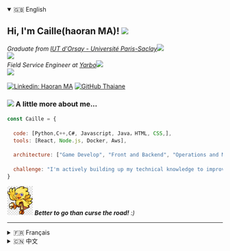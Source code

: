 
<details open>
  <summary>🇬🇧 English</summary>
<h2> Hi, I'm Caille(haoran MA)! <img src="https://media.giphy.com/media/mGcNjsfWAjY5AEZNw6/giphy.gif" width="50"></h2>
<!-- <img align='right' src="https://media.giphy.com/media/ieyl9zmCjO4b4t6qoY/giphy.gif" width="230"> -->
<p>
    <em>Graduate from <a href="https://www.iut-orsay.universite-paris-saclay.fr/">IUT d'Orsay - Université Paris-Saclay</a><img src="https://media.giphy.com/media/fYSnHlufseco8Fh93Z/giphy.gif" width="30">
         <br> <img src="https://www.iut-orsay.universite-paris-saclay.fr/sites/default/files/media/2020-04/IUT-D-ORSAY-h-rvb.svg" width="170"a href="https://www.iut-orsay.universite-paris-saclay.fr/"><br>
        Field Service Engineer  at <a href="https://www.yarbo.com/">Yarbo</a><img src="https://media.giphy.com/media/WUlplcMpOCEmTGBtBW/giphy.gif" width="30"> 
         <br> <img src="https://img-va.myshopline.com/image/store/1737714205978/4110f50aacdb457fa3890c2fc01e347d.png" width="100"a href="https://www.yarbo.com/"><br>
</em></p>

[![Linkedin: Haoran MA](https://img.shields.io/badge/Caille-blue?style=flat-square&logo=Linkedin&logoColor=white&link=www.linkedin.com/in/浩然-haoran-马-ma-692692264/)](www.linkedin.com/in/浩然-haoran-马-ma-692692264)
[![GitHub Thaiane](https://img.shields.io/github/followers/Caille?label=follow&style=social)](https://github.com/Thaiane)


### <img src="https://media.giphy.com/media/VgCDAzcKvsR6OM0uWg/giphy.gif" width="50"> A little more about me...  

```javascript
const Caille = {
  
  code: [Python,C++,C#, Javascript, Java，HTML, CSS,],
  tools: [React, Node.js, Docker, Aws],

  architecture: ["Game Develop", "Front and Backend", "Operations and Maintenance", "computer network"],

  challenge: "I'm actively building up my technical knowledge to improve myself, especially regarding cybersecurity and game development."
}
```
<!-- //   skills:[]
//   techCommunities: {
//                         coorganizer: "AfroPython",
//                         speaker: "Latinity",
//                         mentor: "EducaTRANSforma"
//                       }, -->

<img src="./Chocobo.png" width="60"> <em><b>Better to go than curse the road!</b> :)</em>

---
</details>

<details>
  <summary>🇫🇷 Français</summary>
  <h2> Bonjour, je suis Caille(haoran MA) ! <img src="https://media.giphy.com/media/mGcNjsfWAjY5AEZNw6/giphy.gif" width="50"></h2>
<!-- <img align='right' src="https://media.giphy.com/media/ieyl9zmCjO4b4t6qoY/giphy.gif" width="230"> -->
<p>
  <em>Diplômé de  <a href="https://www.iut-orsay.universite-paris-saclay.fr/">IUT d'Orsay - Université Paris-Saclay</a><img src="https://media.giphy.com/media/fYSnHlufseco8Fh93Z/giphy.gif" width="30">
     <br> <img src="https://www.iut-orsay.universite-paris-saclay.fr/sites/default/files/media/2020-04/IUT-D-ORSAY-h-rvb.svg" width="170"a href="https://www.iut-orsay.universite-paris-saclay.fr/"><br>
      Ingénieur de service sur site à <a href="https://www.yarbo.com/">Yarbo</a><img src="https://media.giphy.com/media/WUlplcMpOCEmTGBtBW/giphy.gif" width="30"> 
      <br> <img src="https://img-va.myshopline.com/image/store/1737714205978/4110f50aacdb457fa3890c2fc01e347d.png" width="100"a href="https://www.yarbo.com/"><br>
</em></p>

[![Linkedin: Haoran MA](https://img.shields.io/badge/Caille-blue?style=flat-square&logo=Linkedin&logoColor=white&link=www.linkedin.com/in/浩然-haoran-马-ma-692692264/)](www.linkedin.com/in/浩然-haoran-马-ma-692692264)
[![GitHub Thaiane](https://img.shields.io/github/followers/Caille?label=follow&style=social)](https://github.com/Thaiane)


### <img src="https://media.giphy.com/media/VgCDAzcKvsR6OM0uWg/giphy.gif" width="50"> A little more about me...  

```javascript
const Caille = {
  
  code: [Python,C++,C#, Javascript, Java，HTML, CSS,],
  tools: [React, Node.js, Docker, Aws],

  architecture: ["Développement du jeu", "Front et Backend", "Opérations et maintenance", "réseau informatique"],

 challenge: "Je développe activement mes connaissances techniques pour m'améliorer, notamment en matière de cybersécurité et de développement de jeux."
}
```
<!-- //   skills:[]
//   techCommunities: {
//                         coorganizer: "AfroPython",
//                         speaker: "Latinity",
//                         mentor: "EducaTRANSforma"
//                       }, -->

<img src="./Chocobo.png" width="60"> <em><b>Mieux vaut partir que maudire la route !</b> :)</em>

---
</details>

<details>
  <summary>🇨🇳 中文</summary>
  <h2> Hi, 我是Caille(马浩然)! <img src="https://media.giphy.com/media/mGcNjsfWAjY5AEZNw6/giphy.gif" width="50"></h2>
<!-- <img align='right' src="https://media.giphy.com/media/ieyl9zmCjO4b4t6qoY/giphy.gif" width="230"> -->
<p>
  <em>毕业于 <a href="https://www.iut-orsay.universite-paris-saclay.fr/">巴黎萨克雷大学-奥赛校区IUT </a><img src="https://media.giphy.com/media/fYSnHlufseco8Fh93Z/giphy.gif" width="30">
 <br> <img src="https://www.iut-orsay.universite-paris-saclay.fr/sites/default/files/media/2020-04/IUT-D-ORSAY-h-rvb.svg" width="170"a href="https://www.iut-orsay.universite-paris-saclay.fr/"><br>
      售后技术支持工程师  at <a href="https://www.yarbo.com/">Yarbo</a><img src="https://media.giphy.com/media/WUlplcMpOCEmTGBtBW/giphy.gif" width="30"> 
      <br> <img src="https://img-va.myshopline.com/image/store/1737714205978/4110f50aacdb457fa3890c2fc01e347d.png" width="100"a href="https://www.yarbo.com/"><br>
</em></p>

[![Linkedin: Haoran MA](https://img.shields.io/badge/Caille-blue?style=flat-square&logo=Linkedin&logoColor=white&link=www.linkedin.com/in/浩然-haoran-马-ma-692692264/)](www.linkedin.com/in/浩然-haoran-马-ma-692692264)
[![GitHub Thaiane](https://img.shields.io/github/followers/Caille?label=follow&style=social)](https://github.com/Thaiane)


### <img src="https://media.giphy.com/media/VgCDAzcKvsR6OM0uWg/giphy.gif" width="50"> A little more about me...  

```javascript
const Caille = {
  
  code: [Python,C++,C#, Javascript, Java，HTML, CSS,],
  tools: [React, Node.js, Docker, Aws],

  architecture: ["游戏开发", "前后端开发", "运维", "计算机网络"],

 challenge: "我正在积极积累技术知识，以提高自己，尤其是在网络安全和游戏开发方面。"
}
```
<!-- //   skills:[]
//   techCommunities: {
//                         coorganizer: "AfroPython",
//                         speaker: "Latinity",
//                         mentor: "EducaTRANSforma"
//                       }, -->

<img src="./Chocobo.png" width="60"> <em><b>与其感慨路难行，不如马上出发!</b> :)</em>

---
</details>
